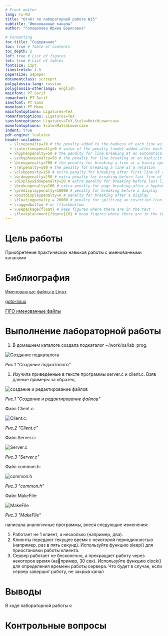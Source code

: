 ```yaml
---
# Front matter
lang: ru-RU
title: "Отчёт по лабораторной работе №15"
subtitle: "Именованные каналы"
author: "Голощапова Ирина Борисовна"

# Formatting
toc-title: "Содержание"
toc: true # Table of contents
toc_depth: 2
lof: true # List of figures
lot: true # List of tables
fontsize: 12pt
linestretch: 1.5
papersize: a4paper
documentclass: scrreprt
polyglossia-lang: russian
polyglossia-otherlangs: english
mainfont: PT Serif
romanfont: PT Serif
sansfont: PT Sans
monofont: PT Mono
mainfontoptions: Ligatures=TeX
romanfontoptions: Ligatures=TeX
sansfontoptions: Ligatures=TeX,Scale=MatchLowercase
monofontoptions: Scale=MatchLowercase
indent: true
pdf-engine: lualatex
header-includes:
  - \linepenalty=10 # the penalty added to the badness of each line within a paragraph (no associated penalty node) Increasing the value makes tex try to have fewer lines in the paragraph.
  - \interlinepenalty=0 # value of the penalty (node) added after each line of a paragraph.
  - \hyphenpenalty=50 # the penalty for line breaking at an automatically inserted hyphen
  - \exhyphenpenalty=50 # the penalty for line breaking at an explicit hyphen
  - \binoppenalty=700 # the penalty for breaking a line at a binary operator
  - \relpenalty=500 # the penalty for breaking a line at a relation
  - \clubpenalty=150 # extra penalty for breaking after first line of a paragraph
  - \widowpenalty=150 # extra penalty for breaking before last line of a paragraph
  - \displaywidowpenalty=50 # extra penalty for breaking before last line before a display math
  - \brokenpenalty=100 # extra penalty for page breaking after a hyphenated line
  - \predisplaypenalty=10000 # penalty for breaking before a display
  - \postdisplaypenalty=0 # penalty for breaking after a display
  - \floatingpenalty = 20000 # penalty for splitting an insertion (can only be split footnote in standard LaTeX)
  - \raggedbottom # or \flushbottom
  - \usepackage{float} # keep figures where there are in the text
  - \floatplacement{figure}{H} # keep figures where there are in the text
---
```


# Цель работы

Приобретение практических навыков работы с именованными каналами


# Библиография
[Именованные файлы в Linux](https://losst.ru/tipy-fajlov-v-linux)


[goto-linux](https://goto-linux.com/2019/11/6/определение-типов-фаилов-в-linux/)


[FIFO именованные файлы](https://www.opennet.ru/docs/RUS/linux_parallel/node17.html)


# Выполнение лабораторной работы



1. В домашнем каталоге создала подкаталог ~/work/os/lab_prog.


![Создание подкаталога](screen/1.png)

*Рис.1 "Создание подкаталога"*


1. Изучила приведённые в тексте программы server.c и client.c. Взяв данные
примеры за образец.

![создание и редактирование файлов](screen/5.png)

*Рис.1 "Создание и радактирование файлов"*

Файл Client.c:

![Client.c:](screen/2.1клиент.png)

*Рис.2 "Client.c"*


Файл Server.c:

![Server.c](screen/3.1.png)

*Рис.3 "Server.c"*

Файл common.h:

![common.h](screen/1.1.png)

*Рис.3 "common.h"*

Файл MakeFile:

![MakeFile](screen/4.1make.png)

*Рис.3 "MakeFile"*



написала аналогичные программы, внеся следующие изменения:
1. Работает не 1 клиент, а несколько (например, два).
2. Клиенты передают текущее время с некоторой периодичностью (например, раз
в пять секунд). Используйте функцию sleep() для приостановки работы клиента.
3. Сервер работает не бесконечно, а прекращает работу через некоторое время (например, 30 сек). Используйте функцию clock() для определения времени работы
сервера. Что будет в случае, если сервер завершит работу, не закрыв канал




# Выводы

В ходе лабораторной работы я 


# Контрольные вопросы

